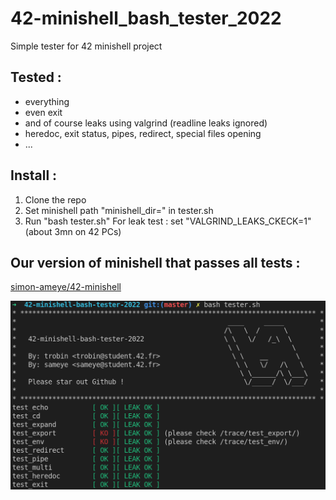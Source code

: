# 42-minishell_bash_tester_2022
Simple tester for 42 minishell project

## Tested :
- everything
- even exit
- and of course leaks using valgrind (readline leaks ignored)
- heredoc, exit status, pipes, redirect, special files opening
- ...

## Install :
1) Clone the repo
2) Set minishell path "minishell_dir=" in tester.sh
4) Run "bash tester.sh"
For leak test : set "VALGRIND_LEAKS_CKECK=1" (about 3mn on 42 PCs)

## Our version of minishell that passes all tests :
[simon-ameye/42-minishell](https://github.com/simon-ameye/42-minishell)

![Alt text](preview.png?raw=true "Preview")
